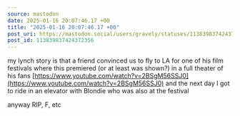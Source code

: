 ```yaml
---
source: mastodon
date: 2025-01-16 20:07:46.17 +00
title: "2025-01-16 20:07:46.17 +00"
post_uri: https://mastodon.social/users/gravely/statuses/113839837424372356
post_id: 113839837424372356
---
```

my lynch story is that a friend convinced us to fly to LA for one of his film festivals where this premiered (or at least was shown?) in a full theater of his fans [https://www.youtube.com/watch?v=2BSgM56SSJ0](https://www.youtube.com/watch?v=2BSgM56SSJ0) and the next day I got to ride in an elevator with Blondie who was also at the festival

anyway RIP, F, etc


